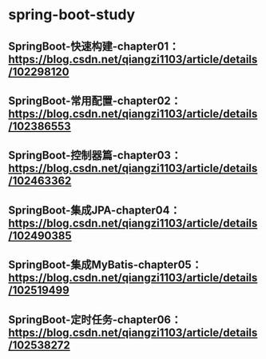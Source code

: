 # spring-boot-study

## SpringBoot-快速构建-chapter01：https://blog.csdn.net/qiangzi1103/article/details/102298120
## SpringBoot-常用配置-chapter02：https://blog.csdn.net/qiangzi1103/article/details/102386553
## SpringBoot-控制器篇-chapter03：https://blog.csdn.net/qiangzi1103/article/details/102463362
## SpringBoot-集成JPA-chapter04：https://blog.csdn.net/qiangzi1103/article/details/102490385
## SpringBoot-集成MyBatis-chapter05：https://blog.csdn.net/qiangzi1103/article/details/102519499
## SpringBoot-定时任务-chapter06：https://blog.csdn.net/qiangzi1103/article/details/102538272
